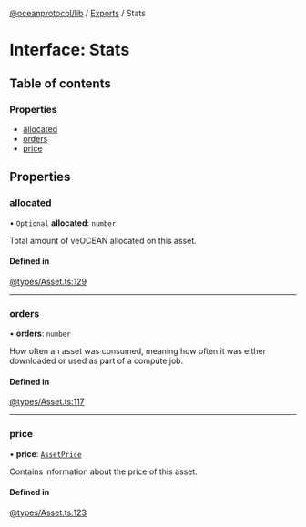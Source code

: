 [@oceanprotocol/lib](../README.md) / [Exports](../modules.md) / Stats

# Interface: Stats

## Table of contents

### Properties

- [allocated](Stats.md#allocated)
- [orders](Stats.md#orders)
- [price](Stats.md#price)

## Properties

### allocated

• `Optional` **allocated**: `number`

Total amount of veOCEAN allocated on this asset.

#### Defined in

[@types/Asset.ts:129](https://github.com/oceanprotocol/ocean.js/blob/fbcd13ac/src/@types/Asset.ts#L129)

___

### orders

• **orders**: `number`

How often an asset was consumed, meaning how often it was either downloaded or used as part of a compute job.

#### Defined in

[@types/Asset.ts:117](https://github.com/oceanprotocol/ocean.js/blob/fbcd13ac/src/@types/Asset.ts#L117)

___

### price

• **price**: [`AssetPrice`](AssetPrice.md)

Contains information about the price of this asset.

#### Defined in

[@types/Asset.ts:123](https://github.com/oceanprotocol/ocean.js/blob/fbcd13ac/src/@types/Asset.ts#L123)
